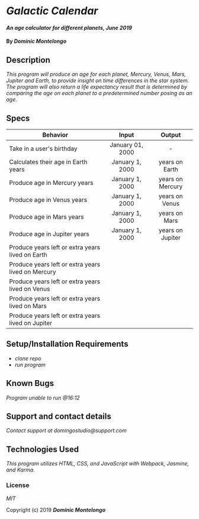 # _Galactic Calendar_

#### _An age calculator for different planets, June 2019_

#### By _**Dominic Montelongo**_

## Description

_This program will produce an age for each planet, Mercury, Venus, Mars, Jupiter and Earth, to provide insight on time differences in the star system.  The program will also return a life expectancy result that is determined by comparing the age on each planet to a predetermined number posing as an age._

## Specs

| Behavior | Input | Output |
| ------------- |:-------------:| :-----:|
| Take in a user's birthday | January 01, 2000  | - |
| Calculates their age in Earth years |January 1, 2000 | years on Earth |
| Produce age in Mercury years |January 1, 2000 |years on Mercury |
| Produce age in Venus years |January 1, 2000 |years on Venus |
| Produce age in Mars years |January 1, 2000 |years on Mars |
| Produce age in Jupiter years |January 1, 2000 |years on Jupiter |
| Produce years left or extra years lived on Earth | | |
| Produce years left or extra years lived on Mercury || |
| Produce years left or extra years lived on Venus | | |
| Produce years left or extra years lived on Mars | | |
| Produce years left or extra years lived on Jupiter | | |




## Setup/Installation Requirements

* _clone repo_
* _run program_

## Known Bugs

_Program unable to run @16:12_

## Support and contact details

_Contact support at domingostudio@support.com_

## Technologies Used

_This program utilizes HTML, CSS, and JavaScript with Webpack, Jasmine, and Karma._

### License

*MIT*

Copyright (c) 2019 **_Dominic Montelongo_**
